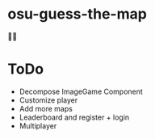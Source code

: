 # osu-guess-the-map
🎲🧩 

# ToDo
* Decompose ImageGame Component
* Customize player
* Add more maps
* Leaderboard and register + login
* Multiplayer